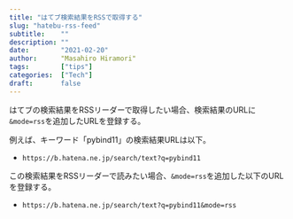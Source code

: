```yaml
---
title: "はてブ検索結果をRSSで取得する"
slug: "hatebu-rss-feed"
subtitle:    ""
description: ""
date:        "2021-02-20"
author:      "Masahiro Hiramori"
tags:        ["tips"]
categories:  ["Tech"]
draft:       false
---
```


はてブの検索結果をRSSリーダーで取得したい場合、検索結果のURLに`&mode=rss`を追加したURLを登録する。

例えば、キーワード「pybind11」の検索結果URLは以下。

- `https://b.hatena.ne.jp/search/text?q=pybind11`

この検索結果をRSSリーダーで読みたい場合、`&mode=rss`を追加した以下のURLを登録する。

- `https://b.hatena.ne.jp/search/text?q=pybind11&mode=rss`
